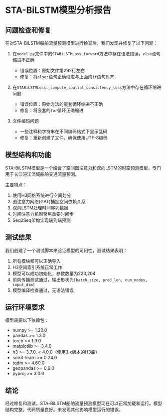 # STA-BiLSTM模型分析报告

## 问题检查和修复

在对STA-BiLSTM船舶流量预测模型进行检查后，我们发现并修复了以下问题：

1. 在`model.py`文件中的`STABiLSTMLoss.forward`方法中存在语法错误，`else`语句缩进不正确
   - 错误位置：原始文件第292行左右
   - 修复：将`else:`语句正确缩进与上面的`if`语句对齐

2. 在`STABiLSTMLoss._compute_spatial_consistency_loss`方法中存在循环缩进问题
   - 错误位置：原始方法的嵌套循环缩进不正确
   - 修复：将嵌套的`for`循环正确缩进

3. 文件编码问题
   - 一些注释和字符串在不同编码格式下显示乱码
   - 修复：重新创建了文件，确保使用UTF-8编码

## 模型结构和功能

STA-BiLSTM模型是一个结合了空间图注意力和双向LSTM的时空预测模型，专门用于长江浔江流域船舶交通流量预测。

主要特点：
1. 使用H3网格系统进行空间划分
2. 图注意力网络(GAT)捕捉空间依赖关系
3. 双向LSTM处理时间序列数据
4. 时间注意力机制聚焦重要时间步
5. Seq2Seq架构实现端到端预测

## 测试结果

我们创建了一个测试脚本来验证模型的可用性，测试结果表明：

1. 所有模块都可以正确导入
2. H3空间索引系统正常工作
3. 模型可以成功初始化，参数数量为223,204
4. 前向传播测试通过，输出形状为`[batch_size, pred_len, num_nodes, input_dim]`
5. 模型编译检查通过，无语法错误

## 运行环境要求

模型需要以下依赖包：
- numpy >= 1.20.0
- pandas >= 1.3.0
- torch >= 1.9.0
- matplotlib >= 3.4.0
- h3 >= 3.7.0, < 4.0.0（使用3.x版本的H3库）
- scikit-learn >= 0.24.0
- tqdm >= 4.60.0
- geopandas >= 0.9.0
- pyproj >= 3.0.0

## 结论

经过修复和测试，STA-BiLSTM船舶流量预测模型现在可以正常加载和运行。模型结构完整，代码质量良好。未发现其他影响模型运行的错误。 